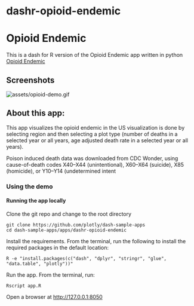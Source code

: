# dashr-opioid-endemic
# Opioid Endemic

This is a dash for R version of the Opioid Endemic app written in python [Opioid Endemic](https://github.com/plotly/dash-sample-apps/tree/master/apps/dash-opioid-endemic)

## Screenshots
![assets/opioid-demo.gif](assets/opioid-demo.gif)

## About this app:

This app visualizes the opioid endemic in the US visualization is done by selecting region and then selecting a plot type (number of deaths in a selected year or all years, age adjusted death rate in a selected year or all years). 

Poison induced death data was downloaded from CDC Wonder, using cause-of-death codes X40–X44 (unintentional), X60–X64 (suicide), X85 (homicide), or Y10–Y14 (undetermined intent

### Using the demo

#### Running the app locally

Clone the git repo and change to the root directory 

```
git clone https://github.com/plotly/dash-sample-apps
cd dash-sample-apps/apps/dashr-opioid-endemic 
```
Install the requirements. From the terminal, run the following to install the required packages in the default location:

```
R -e "install.packages(c("dash", "dplyr", "stringr", "glue", "data.table", "plotly"))"
```

Run the app. From the terminal, run:

```
Rscript app.R
```

Open a browser at http://127.0.0.1:8050




